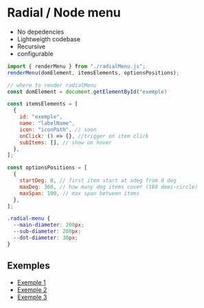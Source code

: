 # Radial / Node menu

- No depedencies
- Lightweigth codebase
- Recursive
- configurable

```javascript
import { renderMenu } from "./radialMenu.js";
renderMenu(domElement, itemsElements, optionsPositions);
```

```javascript
// where to render radialMenu
const domElement = document.getElementById("exemple)
```

```javascript
const itemsElements = [
  {
    id: "exemple",
    name: "labelName",
    icon: "iconPath", // soon
    onClick: () => {}, //trigger on item click
    subItems: [], // show on hover
  },
];
```

```javascript
const optionsPositions = [
  {
    startDeg: 0, // first item start at xdeg from 0 deg
    maxDeg: 360, // how many deg items cover (180 demi-circle)
    maxSpan: 100, // max span between items
  },
];
```

```css
.radial-menu {
  --main-diameter: 200px;
  --sub-diameter: 200px;
  --dot-diameter: 30px;
}
```

## Exemples

- [Exemple 1](https://overglass.github.io/RadialMenu/exemple.html)
- [Exemple 2](https://overglass.github.io/RadialMenu/exemple2.html)
- [Exemple 3](https://overglass.github.io/RadialMenu/exemple3.html)
